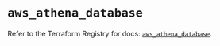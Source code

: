 # `aws_athena_database`

Refer to the Terraform Registry for docs: [`aws_athena_database`](https://registry.terraform.io/providers/hashicorp/aws/5.44.0/docs/resources/athena_database).
